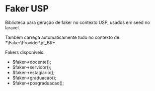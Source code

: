 # Faker USP

Biblioteca para geração de faker no contexto USP, usados
em seed no laravel.

Também carrega automaticamente tudo no contexto de:
*\Faker\Provider\pt_BR\*.

Fakers disponíveis:

- $faker->docente();
- $faker->servidor();
- $faker->estagiario();
- $faker->graduacao();
- $faker->posgraduacao();
